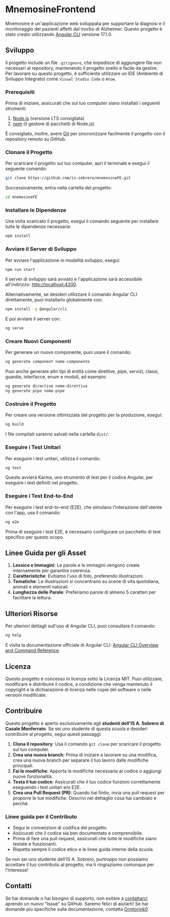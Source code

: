 # MnemosineFrontend

Mnemosine è un'applicazione web sviluppata per supportare la diagnosi e il monitoraggio dei pazienti affetti dal morbo di Alzheimer. Questo progetto è stato creato utilizzando [Angular CLI](https://github.com/angular/angular-cli) versione 17.1.0.

## Sviluppo

Il progetto include un file `.gitignore`, che impedisce di aggiungere file non necessari al repository, mantenendo il progetto snello e facile da gestire. Per lavorare su questo progetto, è sufficiente utilizzare un IDE (Ambiente di Sviluppo Integrato) come `Visual Studio Code` o `Atom`.

### Prerequisiti

Prima di iniziare, assicurati che sul tuo computer siano installati i seguenti strumenti:

1. [Node.js](https://nodejs.org) (versione LTS consigliata)
2. [npm](https://www.npmjs.com) (il gestore di pacchetti di Node.js)

È consigliato, inoltre, avere [Git](https://git-scm.com) per sincronizzare facilmente il progetto con il repository remoto su GitHub.

### Clonare il Progetto

Per scaricare il progetto sul tuo computer, apri il terminale e esegui il seguente comando:

```bash
git clone https://github.com/is-sobrero/mnemosineFE.git
```

Successivamente, entra nella cartella del progetto:

```bash
cd mnemosineFE
```

### Installare le Dipendenze

Una volta scaricato il progetto, esegui il comando seguente per installare tutte le dipendenze necessarie:

```bash
npm install
```

### Avviare il Server di Sviluppo

Per avviare l'applicazione in modalità sviluppo, esegui:

```bash
npm run start
```

Il server di sviluppo sarà avviato e l'applicazione sarà accessibile all'indirizzo: [http://localhost:4200](http://localhost:4200).

Alternativamente, se desideri utilizzare il comando Angular CLI direttamente, puoi installarlo globalmente con:

```bash
npm install -g @angular/cli
```

E poi avviare il server con:

```bash
ng serve
```

### Creare Nuovi Componenti

Per generare un nuovo componente, puoi usare il comando:

```bash
ng generate component nome-componente
```

Puoi anche generare altri tipi di entità come direttive, pipe, servizi, classi, guardie, interfacce, enum e moduli, ad esempio:

```bash
ng generate directive nome-direttiva
ng generate pipe nome-pipe
```

### Costruire il Progetto

Per creare una versione ottimizzata del progetto per la produzione, esegui:

```bash
ng build
```

I file compilati saranno salvati nella cartella `dist/`.

### Eseguire i Test Unitari

Per eseguire i test unitari, utilizza il comando:

```bash
ng test
```

Questo avvierà Karma, uno strumento di test per il codice Angular, per eseguire i test definiti nel progetto.

### Eseguire i Test End-to-End

Per eseguire i test end-to-end (E2E), che simulano l'interazione dell'utente con l'app, usa il comando:

```bash
ng e2e
```

Prima di eseguire i test E2E, è necessario configurare un pacchetto di test specifico per questo scopo.

## Linee Guida per gli Asset

1. **Lessico e Immagini**: Le parole e le immagini vengono create internamente per garantire coerenza.
2. **Caratteristiche**: Evitiamo l'uso di foto, preferendo illustrazioni.
3. **Tematiche**: Le illustrazioni si concentrano su scene di vita quotidiana, animali e elementi naturali.
4. **Lunghezza delle Parole**: Preferiamo parole di almeno 5 caratteri per facilitare la lettura.

## Ulteriori Risorse

Per ulteriori dettagli sull'uso di Angular CLI, puoi consultare il comando:

```bash
ng help
```

E visita la documentazione ufficiale di Angular CLI: [Angular CLI Overview and Command Reference](https://angular.io/cli).

## Licenza

Questo progetto è concesso in licenza sotto la Licenza MIT. Puoi utilizzare, modificare e distribuire il codice, a condizione che venga mantenuto il copyright e la dichiarazione di licenza nelle copie del software o nelle versioni modificate.

## Contribuire

Questo progetto è aperto esclusivamente agli **studenti dell'IS A. Sobrero di Casale Monferrato**. Se sei uno studente di questa scuola e desideri contribuire al progetto, segui questi passaggi:

1. **Clona il repository**: Usa il comando `git clone` per scaricare il progetto sul tuo computer.
2. **Crea una nuova branch**: Prima di iniziare a lavorare su una modifica, crea una nuova branch per separare il tuo lavoro dalle modifiche principali.
3. **Fai le modifiche**: Apporta le modifiche necessarie al codice o aggiungi nuove funzionalità.
4. **Testa il tuo codice**: Assicurati che il tuo codice funzioni correttamente eseguendo i test unitari e/o E2E.
5. **Crea una Pull Request (PR)**: Quando hai finito, invia una pull request per proporre le tue modifiche. Descrivi nel dettaglio cosa hai cambiato e perché.

### Linee guida per il Contributo

- Segui le convenzioni di codifica del progetto.
- Assicurati che il codice sia ben documentato e comprensibile.
- Prima di fare una pull request, assicurati che tutte le modifiche siano testate e funzionanti.
- Rispetta sempre il codice etico e le linee guida interne della scuola.

Se non sei uno studente dell'IS A. Sobrero, purtroppo non possiamo accettare il tuo contributo al progetto, ma ti ringraziamo comunque per l'interesse!

## Contatti

Se hai domande o hai bisogno di supporto, non esitare a [contattarci](https://github.com/is-sobrero/mnemosineFE/issues) aprendo un nuovo "Issue" su GitHub. Saremo felici di aiutarti!
Se hai domande più specifiche sulla documentazione, contatta [Ornitorink0](matteogurri1@gmail.com).